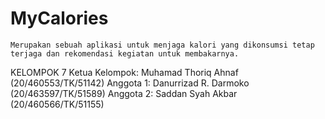 # MyCalories
	Merupakan sebuah aplikasi untuk menjaga kalori yang dikonsumsi tetap terjaga dan rekomendasi kegiatan untuk membakarnya.
KELOMPOK 7
Ketua Kelompok: Muhamad Thoriq Ahnaf (20/460553/TK/51142)
Anggota 1: Danurrizad R. Darmoko (20/463597/TK/51589)
Anggota 2: Saddan Syah Akbar (20/460566/TK/51155)

